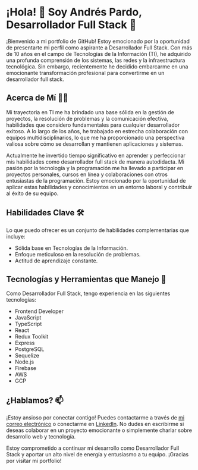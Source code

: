 # ¡Hola! 👋 Soy Andrés Pardo, Desarrollador Full Stack 🚀

¡Bienvenido a mi portfolio de GitHub! Estoy emocionado por la oportunidad de presentarte mi perfil como aspirante a Desarrollador Full Stack. Con más de 10 años en el campo de Tecnologías de la Información (TI), he adquirido una profunda comprensión de los sistemas, las redes y la infraestructura tecnológica. Sin embargo, recientemente he decidido embarcarme en una emocionante transformación profesional para convertirme en un desarrollador full stack.

## Acerca de Mí 🧑‍💻

Mi trayectoria en TI me ha brindado una base sólida en la gestión de proyectos, la resolución de problemas y la comunicación efectiva, habilidades que considero fundamentales para cualquier desarrollador exitoso. A lo largo de los años, he trabajado en estrecha colaboración con equipos multidisciplinarios, lo que me ha proporcionado una perspectiva valiosa sobre cómo se desarrollan y mantienen aplicaciones y sistemas.

Actualmente he invertido tiempo significativo en aprender y perfeccionar mis habilidades como desarrollador full stack de manera autodidacta. Mi pasión por la tecnología y la programación me ha llevado a participar en proyectos personales, cursos en línea y colaboraciones con otros entusiastas de la programación. Estoy emocionado por la oportunidad de aplicar estas habilidades y conocimientos en un entorno laboral y contribuir al éxito de su equipo.

## Habilidades Clave 🛠️

Lo que puedo ofrecer es un conjunto de habilidades complementarias que incluye:

- Sólida base en Tecnologías de la Información.
- Enfoque meticuloso en la resolución de problemas.
- Actitud de aprendizaje constante.

## Tecnologías y Herramientas que Manejo 🚀

Como Desarrollador Full Stack, tengo experiencia en las siguientes tecnologías:

- Frontend Developer
- JavaScript
- TypeScript
- React
- Redux Toolkit
- Express
- PostgreSQL
- Sequelize
- Node.js
- Firebase
- AWS
- GCP

## ¿Hablamos? 📫

¡Estoy ansioso por conectar contigo! Puedes contactarme a través de [mi correo electrónico](mailto:and.pardo.vergara@gmail.com) o conectarme en [LinkedIn](https://www.linkedin.com/in/andres-pardo-vergara/). No dudes en escribirme si deseas colaborar en un proyecto emocionante o simplemente charlar sobre desarrollo web y tecnología.

Estoy comprometido a continuar mi desarrollo como Desarrollador Full Stack y aportar un alto nivel de energía y entusiasmo a tu equipo. ¡Gracias por visitar mi portfolio!

